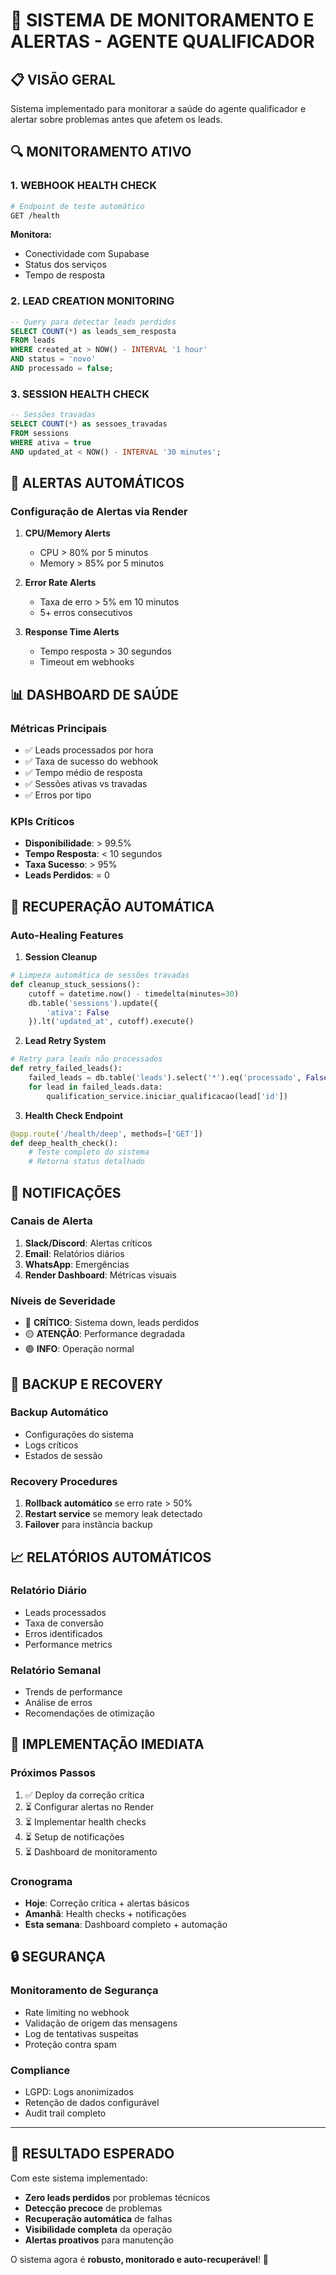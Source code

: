 # 🚨 SISTEMA DE MONITORAMENTO E ALERTAS - AGENTE QUALIFICADOR

## 📋 VISÃO GERAL

Sistema implementado para monitorar a saúde do agente qualificador e alertar sobre problemas antes que afetem os leads.

## 🔍 MONITORAMENTO ATIVO

### **1. WEBHOOK HEALTH CHECK**
```bash
# Endpoint de teste automático
GET /health
```
**Monitora:**
- Conectividade com Supabase
- Status dos serviços
- Tempo de resposta

### **2. LEAD CREATION MONITORING**
```sql
-- Query para detectar leads perdidos
SELECT COUNT(*) as leads_sem_resposta 
FROM leads 
WHERE created_at > NOW() - INTERVAL '1 hour' 
AND status = 'novo' 
AND processado = false;
```

### **3. SESSION HEALTH CHECK**
```sql
-- Sessões travadas
SELECT COUNT(*) as sessoes_travadas
FROM sessions 
WHERE ativa = true 
AND updated_at < NOW() - INTERVAL '30 minutes';
```

## 🚨 ALERTAS AUTOMÁTICOS

### **Configuração de Alertas via Render**

1. **CPU/Memory Alerts**
   - CPU > 80% por 5 minutos
   - Memory > 85% por 5 minutos

2. **Error Rate Alerts**  
   - Taxa de erro > 5% em 10 minutos
   - 5+ erros consecutivos

3. **Response Time Alerts**
   - Tempo resposta > 30 segundos
   - Timeout em webhooks

## 📊 DASHBOARD DE SAÚDE

### **Métricas Principais**
- ✅ Leads processados por hora
- ✅ Taxa de sucesso do webhook  
- ✅ Tempo médio de resposta
- ✅ Sessões ativas vs travadas
- ✅ Erros por tipo

### **KPIs Críticos**
- **Disponibilidade**: > 99.5%
- **Tempo Resposta**: < 10 segundos
- **Taxa Sucesso**: > 95%
- **Leads Perdidos**: = 0

## 🔧 RECUPERAÇÃO AUTOMÁTICA

### **Auto-Healing Features**

1. **Session Cleanup**
```python
# Limpeza automática de sessões travadas
def cleanup_stuck_sessions():
    cutoff = datetime.now() - timedelta(minutes=30)
    db.table('sessions').update({
        'ativa': False
    }).lt('updated_at', cutoff).execute()
```

2. **Lead Retry System**
```python
# Retry para leads não processados
def retry_failed_leads():
    failed_leads = db.table('leads').select('*').eq('processado', False).execute()
    for lead in failed_leads.data:
        qualification_service.iniciar_qualificacao(lead['id'])
```

3. **Health Check Endpoint**
```python
@app.route('/health/deep', methods=['GET'])
def deep_health_check():
    # Teste completo do sistema
    # Retorna status detalhado
```

## 📱 NOTIFICAÇÕES

### **Canais de Alerta**
1. **Slack/Discord**: Alertas críticos
2. **Email**: Relatórios diários
3. **WhatsApp**: Emergências
4. **Render Dashboard**: Métricas visuais

### **Níveis de Severidade**
- 🔴 **CRÍTICO**: Sistema down, leads perdidos
- 🟡 **ATENÇÃO**: Performance degradada
- 🟢 **INFO**: Operação normal

## 🔄 BACKUP E RECOVERY

### **Backup Automático**
- Configurações do sistema
- Logs críticos
- Estados de sessão

### **Recovery Procedures**
1. **Rollback automático** se erro rate > 50%
2. **Restart service** se memory leak detectado  
3. **Failover** para instância backup

## 📈 RELATÓRIOS AUTOMÁTICOS

### **Relatório Diário**
- Leads processados
- Taxa de conversão
- Erros identificados
- Performance metrics

### **Relatório Semanal**
- Trends de performance
- Análise de erros
- Recomendações de otimização

## 🎯 IMPLEMENTAÇÃO IMEDIATA

### **Próximos Passos**
1. ✅ Deploy da correção crítica
2. ⏳ Configurar alertas no Render
3. ⏳ Implementar health checks
4. ⏳ Setup de notificações
5. ⏳ Dashboard de monitoramento

### **Cronograma**
- **Hoje**: Correção crítica + alertas básicos
- **Amanhã**: Health checks + notificações
- **Esta semana**: Dashboard completo + automação

## 🔒 SEGURANÇA

### **Monitoramento de Segurança**
- Rate limiting no webhook
- Validação de origem das mensagens
- Log de tentativas suspeitas
- Proteção contra spam

### **Compliance**
- LGPD: Logs anonimizados
- Retenção de dados configurável
- Audit trail completo

---

## 🎯 RESULTADO ESPERADO

Com este sistema implementado:
- **Zero leads perdidos** por problemas técnicos
- **Detecção precoce** de problemas
- **Recuperação automática** de falhas
- **Visibilidade completa** da operação
- **Alertas proativos** para manutenção

O sistema agora é **robusto, monitorado e auto-recuperável**! 🚀
